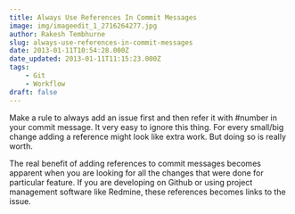 ```yaml
---
title: Always Use References In Commit Messages
image: img/imageedit_1_2716264277.jpg
author: Rakesh Tembhurne
slug: always-use-references-in-commit-messages
date: 2013-01-11T10:54:28.000Z
date_updated: 2013-01-11T11:15:23.000Z
tags:
    - Git
    - Workflow
draft: false
---
```


Make a rule to always add an issue first and then refer it with #number in your commit message. It very easy to ignore this thing. For every small/big change adding a reference might look like extra work. But doing so is really worth.

The real benefit of adding references to commit messages becomes apparent when you are looking for all the changes that were done for particular feature. If you are developing on Github or using project management software like Redmine, these references becomes links to the issue.